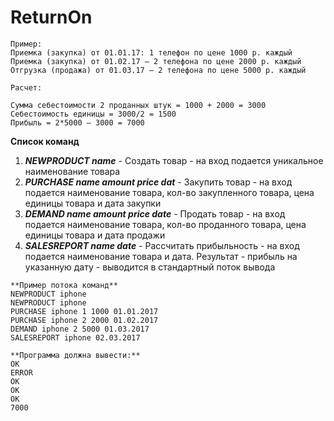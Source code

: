 # ReturnOn

```
Пример:
Приемка (закупка) от 01.01.17: 1 телефон по цене 1000 р. каждый
Приемка (закупка) от 01.02.17 – 2 телефона по цене 2000 р. каждый
Отгрузка (продажа) от 01.03.17 – 2 телефона по цене 5000 р. каждый

Расчет:

Сумма себестоимости 2 проданных штук = 1000 + 2000 = 3000
Себестоимость единицы = 3000/2 = 1500
Прибыль = 2*5000 – 3000 = 7000
```

**Список команд**
1) _**NEWPRODUCT name**_ - Создать товар - на вход подается уникальное
наименование товара
2) _**PURCHASE name amount price dat**_ - Закупить товар - на вход подается
наименование товара, кол-во закупленного товара, цена единицы товара и дата
закупки
3) _**DEMAND name amount price date**_ - Продать товар - на вход подается
наименование товара, кол-во проданного товара, цена единицы товара и дата
продажи
4) _**SALESREPORT name date**_ - Рассчитать прибыльность - на вход подается
наименование товара и дата. Результат - прибыль на указанную дату - выводится
в стандартный поток вывода

```
**Пример потока команд**
NEWPRODUCT iphone
NEWPRODUCT iphone
PURCHASE iphone 1 1000 01.01.2017
PURCHASE iphone 2 2000 01.02.2017
DEMAND iphone 2 5000 01.03.2017
SALESREPORT iphone 02.03.2017

**Программа должна вывести:**
OK
ERROR
OK
OK
OK
7000
```